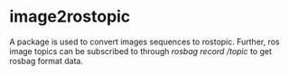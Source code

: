 # image2rostopic
A package is used to convert images sequences to rostopic. 
Further, ros image topics can be subscribed to through *rosbag record /topic* to get rosbag format data. 
